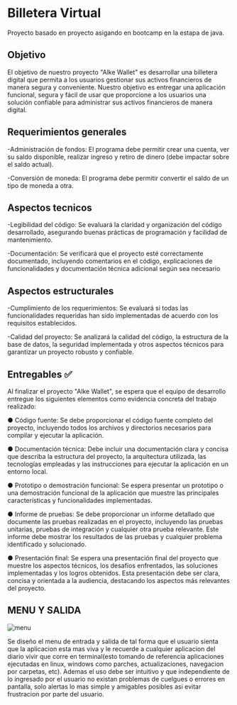 
# Billetera Virtual

Proyecto basado en proyecto asigando en bootcamp en la estapa de java.



## Objetivo
El objetivo de nuestro proyecto "Alke Wallet" es desarrollar una billetera
digital que permita a los usuarios gestionar sus activos financieros de
manera segura y conveniente.
Nuestro objetivo es entregar una aplicación funcional, segura y fácil de
usar que proporcione a los usuarios una solución confiable para
administrar sus activos financieros de manera digital.

## Requerimientos generales
-Administración de fondos: El programa debe permitir crear una cuenta, ver su saldo disponible, realizar ingreso y retiro de dinero (debe impactar sobre el saldo actual).

-Conversión de moneda: El programa debe permitir convertir el saldo de un tipo de moneda a otra.
## Aspectos tecnicos
-Legibilidad del código: Se evaluará la claridad y organización del código desarrollado, asegurando buenas prácticas de programación y facilidad de mantenimiento.

-Documentación: Se verificará que el proyecto esté
correctamente documentado, incluyendo comentarios en el código, explicaciones de funcionalidades y documentación técnica adicional según sea necesario
## Aspectos estructurales
-Cumplimiento de los requerimientos: Se evaluará si todas las funcionalidades requeridas han sido implementadas de acuerdo con los requisitos establecidos.

-Calidad del proyecto: Se analizará la calidad del código, la estructura de la base de datos, la seguridad implementada y otros aspectos técnicos para garantizar un proyecto robusto y
confiable.
## Entregables ✅

Al finalizar el proyecto "Alke Wallet", se espera que el equipo de desarrollo
entregue los siguientes elementos como evidencia concreta del trabajo
realizado:

● Código fuente: Se debe proporcionar el código fuente completo del
proyecto, incluyendo todos los archivos y directorios necesarios para
compilar y ejecutar la aplicación.

● Documentación técnica: Debe incluir una documentación clara y
concisa que describa la estructura del proyecto, la arquitectura
utilizada, las tecnologías empleadas y las instrucciones para ejecutar
la aplicación en un entorno local.

● Prototipo o demostración funcional: Se espera presentar un
prototipo o una demostración funcional de la aplicación que
muestre las principales características y funcionalidades
implementadas.

● Informe de pruebas: Se debe proporcionar un informe detallado
que documente las pruebas realizadas en el proyecto, incluyendo las
pruebas unitarias, pruebas de integración y cualquier otra prueba
relevante. Este informe debe mostrar los resultados de las pruebas y
cualquier problema identificado y solucionado.

● Presentación final: Se espera una presentación final del proyecto
que muestre los aspectos técnicos, los desafíos enfrentados, las
soluciones implementadas y los logros obtenidos. Esta presentación
debe ser clara, concisa y orientada a la audiencia, destacando los
aspectos más relevantes del proyecto.
## MENU Y SALIDA
![menu](https://github.com/noscriptph/TrabajoBilletera/assets/103396791/9bf83b50-03b2-40a3-a9b9-cd13e4cbbccb)

Se diseño el menu de entrada y salida de tal forma que el usuario sienta que la aplicacion esta mas viva y le recuerde a cualquier aplicacion del diario vivir que corre en terminal(esto tomando de referencia aplicaciones ejecutadas en linux, windows como parches, actualizaciones, navegacion por carpetas, etc).
Ademas el uso debe ser intuitivo y que independiente de lo ingresado por el usuario no existan problemas de cuelgues o errores en pantalla, solo alertas lo mas simple y amigables posibles asi evitar frustracion por parte del usuario.
